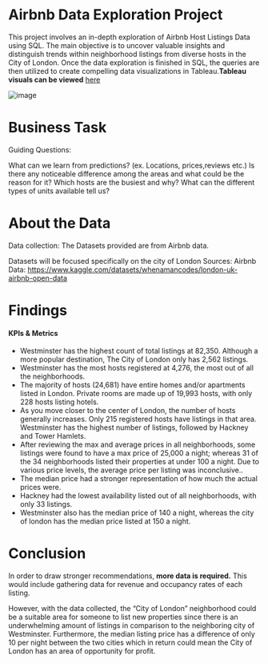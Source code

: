 # Airbnb Data Exploration Project
This project involves an in-depth exploration of Airbnb Host Listings Data using SQL. The main objective is to uncover valuable insights and distinguish trends within neighborhood listings from diverse hosts in the City of London. Once the data exploration is finished in SQL, the queries are then utilized to create compelling data visualizations in Tableau.**Tableau visuals can be viewed** [here](https://public.tableau.com/app/profile/giankarlo.alvarado/viz/AirbnbCityofLondon/AirbnbdetailsofLondon#2) 

![image](https://github.com/Percival712/PortfolioProjects/assets/132723218/dbac73f5-125a-4a4d-a1fd-5ef4d4eb99c2)

# Business Task
Guiding Questions:

What can we learn from predictions? (ex. Locations, prices,reviews etc.)
Is there any noticeable difference among the areas and what could be the reason for it?
Which hosts are the busiest and why?
What can the different types of units available tell us?
# About the Data
Data collection: The Datasets provided are from Airbnb data.

Datasets will be focused specifically on the city of London Sources: Airbnb Data: https://www.kaggle.com/datasets/whenamancodes/london-uk-airbnb-open-data 
# Findings
#### KPIs & Metrics
- Westminster has the highest count of total listings at 82,350. Although a more popular destination, The City of London only has 2,562 listings.
- Westminster has the most hosts registered at 4,276, the most out of all the neighborhoods.
- The majority of hosts (24,681) have entire homes and/or apartments listed in London. Private rooms are made up of 19,993 hosts, with only 228 hosts listing hotels.
- As you move closer to the center of London, the number of hosts generally increases. Only 215 registered hosts have listings in that area. Westminster has the highest number of listings, followed by Hackney and Tower Hamlets.
- After reviewing the max and average prices in all neighborhoods, some listings were found to have a max price of 25,000 a night; whereas 31 of the 34 neighborhoods listed their properties at under 100 a night. Due to various price levels, the average price per listing was inconclusive..
- The median price had a stronger representation of how much the actual prices were.
- Hackney had the lowest availability listed out of all neighborhoods, with only 33 listings.
- Westminster also has the median price of 140 a night, whereas the city of london has the median price listed at 150 a night.
# Conclusion
In order to draw stronger recommendations, **more data is required.** This would include gathering data for revenue and occupancy rates of each listing.

However, with the data collected, the “City of London” neighborhood could be a suitable area for someone to list new properties since there is an underwhelming amount of listings in comparison to the neighboring city of Westminster. Furthermore, the median listing price has a difference of only 10 per night between the two cities which in return could mean the City of London has an area of opportunity for profit.

